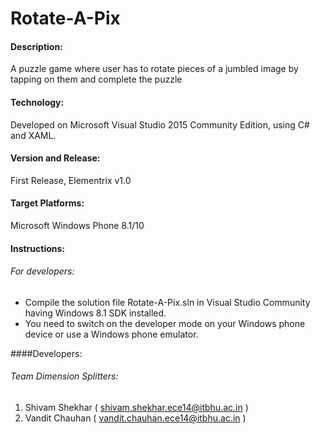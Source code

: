 # Rotate-A-Pix

#### Description:
A puzzle game where user has to rotate pieces of a jumbled image by tapping on them and complete the puzzle

#### Technology:  
Developed on Microsoft Visual Studio 2015 Community Edition, using C# and XAML.   

#### Version and Release: 
First Release, Elementrix v1.0  
 
#### Target Platforms: 
Microsoft Windows Phone 8.1/10  
 
#### Instructions:  
###### For developers: 
* Compile the solution file Rotate-A-Pix.sln in Visual Studio Community having Windows 8.1 SDK 
installed. 
* You need to switch on the developer mode on your Windows phone device or use a Windows phone emulator.
  
####Developers:   
###### Team Dimension Splitters:  
1. Shivam Shekhar ( shivam.shekhar.ece14@itbhu.ac.in )   
2. Vandit Chauhan ( vandit.chauhan.ece14@itbhu.ac.in )    